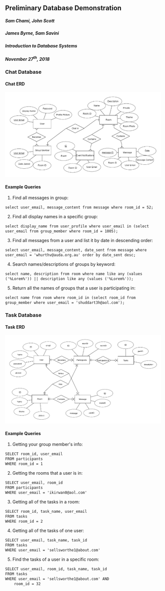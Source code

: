 ##  Preliminary Database Demonstration

#####  Sam Chami, John Scott
#####  James Byrne, Sam Savini
#####  Introduction to Database Systems
#####  November 27<sup>th</sup>, 2018

###  Chat Database
####  Chat ERD
![chatERD](chat/chatERD.png)

####  Example Queries

1.  Find all messages in group:
```
select user_email, message_content from message where room_id = 52;
```

2.  Find all display names in a specific group:
```
select display_name from user_profile where user_email in (select user_email from group_member where room_id = 1005);
```

3.  Find all messages from a user and list it by date in descending order:
```
select user_email, message_content, date_sent from message where user_email = 'whurthv@auda.org.au' order by date_sent desc;
```

4.  Search names/descriptions of groups by keyword:
```
select name, description from room where name like any (values ('%Lorem%')) || description like any (values ('%Lorem%'));
```

5.  Return all the names of groups that a user is participating in:
```
select name from room where room_id in (select room_id from group_member where user_email = 'shuddart3h@aol.com');
```


###  Task Database
####  Task ERD
![taskERD](task/taskERD.png)

####  Example Queries

1.  Getting your group member's info:
```
SELECT room_id, user_email
FROM participants
WHERE room_id = 1
```

2.  Getting the rooms that a user is in:
```
SELECT user_email, room_id
FROM participants
WHERE user_email = 'ikirwan0@aol.com'
```

3.  Getting all of the tasks in a room:
```
SELECT room_id, task_name, user_email
FROM tasks
WHERE room_id = 2
```

4.  Getting all of the tasks of one user:
```
SELECT user_email, task_name, task_id
FROM tasks
WHERE user_email = 'sellsworthe1@about.com'
```

5.  Find the tasks of a user in a specific room:
```
SELECT user_email, room_id, task_name, task_id
FROM tasks
WHERE user_email = 'sellsworthe1@about.com' AND
	room_id = 32
```
